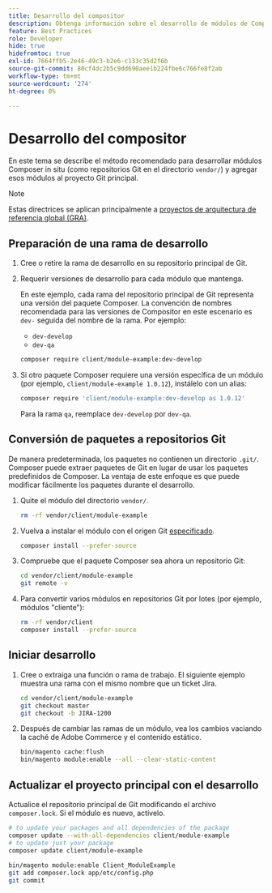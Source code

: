 ```yaml
---
title: Desarrollo del compositor
description: Obtenga información sobre el desarrollo de módulos de Compositor in situ en el directorio "provider/".
feature: Best Practices
role: Developer
hide: true
hidefromtoc: true
exl-id: 7664ffb5-2e46-49c3-b2e6-c133c35d2f6b
source-git-commit: 80cf4dc2b5c9dd690aee1b224fbe6c766fe8f2ab
workflow-type: tm+mt
source-wordcount: '274'
ht-degree: 0%

---
```


# Desarrollo del compositor

En este tema se describe el método recomendado para desarrollar módulos Composer in situ (como repositorios Git en el directorio `vendor/`) y agregar esos módulos al proyecto Git principal.

>[!NOTE]
>
>Estas directrices se aplican principalmente a [proyectos de arquitectura de referencia global (GRA)](../overview.md).

## Preparación de una rama de desarrollo

1. Cree o retire la rama de desarrollo en su repositorio principal de Git.
1. Requerir versiones de desarrollo para cada módulo que mantenga.

   En este ejemplo, cada rama del repositorio principal de Git representa una versión del paquete Composer. La convención de nombres recomendada para las versiones de Compositor en este escenario es `dev-` seguida del nombre de la rama. Por ejemplo:

   - `dev-develop`
   - `dev-qa`

   ```bash
   composer require client/module-example:dev-develop
   ```

1. Si otro paquete Composer requiere una versión específica de un módulo (por ejemplo, `client/module-example 1.0.12`), instálelo con un alias:

   ```bash
   composer require 'client/module-example:dev-develop as 1.0.12'
   ```

   Para la rama `qa`, reemplace `dev-develop` por `dev-qa`.

## Conversión de paquetes a repositorios Git

De manera predeterminada, los paquetes no contienen un directorio `.git/`. Composer puede extraer paquetes de Git en lugar de usar los paquetes predefinidos de Composer. La ventaja de este enfoque es que puede modificar fácilmente los paquetes durante el desarrollo.

1. Quite el módulo del directorio `vendor/`.

   ```bash
   rm -rf vendor/client/module-example
   ```

1. Vuelva a instalar el módulo con el origen Git [especificado](#prepare-a-development-branch).

   ```bash
   composer install --prefer-source
   ```

1. Compruebe que el paquete Composer sea ahora un repositorio Git:

   ```bash
   cd vendor/client/module-example
   git remote -v
   ```

1. Para convertir varios módulos en repositorios Git por lotes (por ejemplo, módulos &quot;cliente&quot;):

   ```bash
   rm -rf vendor/client
   composer install --prefer-source
   ```

## Iniciar desarrollo

1. Cree o extraiga una función o rama de trabajo. El siguiente ejemplo muestra una rama con el mismo nombre que un ticket Jira.

   ```bash
   cd vendor/client/module-example
   git checkout master
   git checkout -b JIRA-1200
   ```

1. Después de cambiar las ramas de un módulo, vea los cambios vaciando la caché de Adobe Commerce y el contenido estático.

   ```bash
   bin/magento cache:flush
   bin/magento module:enable --all --clear-static-content
   ```

## Actualizar el proyecto principal con el desarrollo

Actualice el repositorio principal de Git modificando el archivo `composer.lock`. Si el módulo es nuevo, actívelo.

```bash
# to update your packages and all dependencies of the package
composer update --with-all-dependencies client/module-example
# to update just your package
composer update client/module-example
 
bin/magento module:enable Client_ModuleExample
git add composer.lock app/etc/config.php
git commit
```
